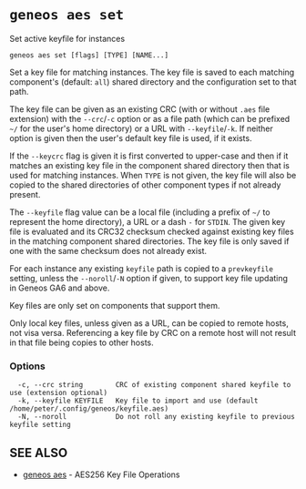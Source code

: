 # `geneos aes set`

Set active keyfile for instances

```text
geneos aes set [flags] [TYPE] [NAME...]
```

Set a key file for matching instances. The key file is saved to each matching component's (default: `all`) shared directory and the configuration set to that path.

The key file can be given as an existing CRC (with or without `.aes` file extension) with the `--crc`/`-c` option or as a file path (which can be prefixed `~/` for the user's home directory) or a URL with `--keyfile`/`-k`. If neither option is given then the user's default key file is used, if it exists.

If the `--keycrc` flag is given it is first converted to upper-case and then if it matches an existing key file in the component shared directory then that is used for matching instances. When `TYPE` is not given, the key file will also be copied to the shared directories of other component types if not already present.

The `--keyfile` flag value can be a local file (including a prefix of `~/` to represent the home directory), a URL or a dash `-` for `STDIN`. The given key file is evaluated and its CRC32 checksum checked against existing key files in the matching component shared directories. The key file is only saved if one with the same checksum does not already exist. 

For each instance any existing `keyfile` path is copied to a `prevkeyfile` setting, unless the `--noroll`/`-N` option if given, to support key file updating in Geneos GA6 and above.

Key files are only set on components that support them.

Only local key files, unless given as a URL, can be copied to remote hosts, not visa versa. Referencing a key file by CRC on a remote host will not result in that file being copies to other hosts.

### Options

```text
  -c, --crc string        CRC of existing component shared keyfile to use (extension optional)
  -k, --keyfile KEYFILE   Key file to import and use (default /home/peter/.config/geneos/keyfile.aes)
  -N, --noroll            Do not roll any existing keyfile to previous keyfile setting
```

## SEE ALSO

* [geneos aes](geneos_aes.md)	 - AES256 Key File Operations
